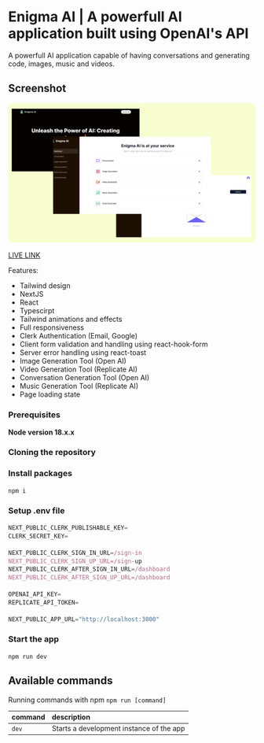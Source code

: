 # Enigma AI | A powerfull AI application built using OpenAI's API

A powerfull AI application capable of having conversations and generating code, images, music and videos.

## Screenshot
<img src="./public/website-screenshot.png" />

[LIVE LINK](https://enigma-ai-delta.vercel.app)

Features:

- Tailwind design
- NextJS
- React
- Typescirpt
- Tailwind animations and effects
- Full responsiveness
- Clerk Authentication (Email, Google)
- Client form validation and handling using react-hook-form
- Server error handling using react-toast
- Image Generation Tool (Open AI)
- Video Generation Tool (Replicate AI)
- Conversation Generation Tool (Open AI)
- Music Generation Tool (Replicate AI)
- Page loading state

### Prerequisites

**Node version 18.x.x**

### Cloning the repository


### Install packages

```shell
npm i
```

### Setup .env file


```js
NEXT_PUBLIC_CLERK_PUBLISHABLE_KEY=
CLERK_SECRET_KEY=

NEXT_PUBLIC_CLERK_SIGN_IN_URL=/sign-in
NEXT_PUBLIC_CLERK_SIGN_UP_URL=/sign-up
NEXT_PUBLIC_CLERK_AFTER_SIGN_IN_URL=/dashboard
NEXT_PUBLIC_CLERK_AFTER_SIGN_UP_URL=/dashboard

OPENAI_API_KEY=
REPLICATE_API_TOKEN=

NEXT_PUBLIC_APP_URL="http://localhost:3000"

```
### Start the app

```shell
npm run dev
```

## Available commands

Running commands with npm `npm run [command]`

| command         | description                              |
| :-------------- | :--------------------------------------- |
| `dev`           | Starts a development instance of the app |
